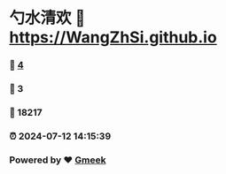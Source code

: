# 勺水清欢 :link: https://WangZhSi.github.io 
### :page_facing_up: [4](https://WangZhSi.github.io/tag.html) 
### :speech_balloon: 3 
### :hibiscus: 18217 
### :alarm_clock: 2024-07-12 14:15:39 
### Powered by :heart: [Gmeek](https://github.com/Meekdai/Gmeek)
